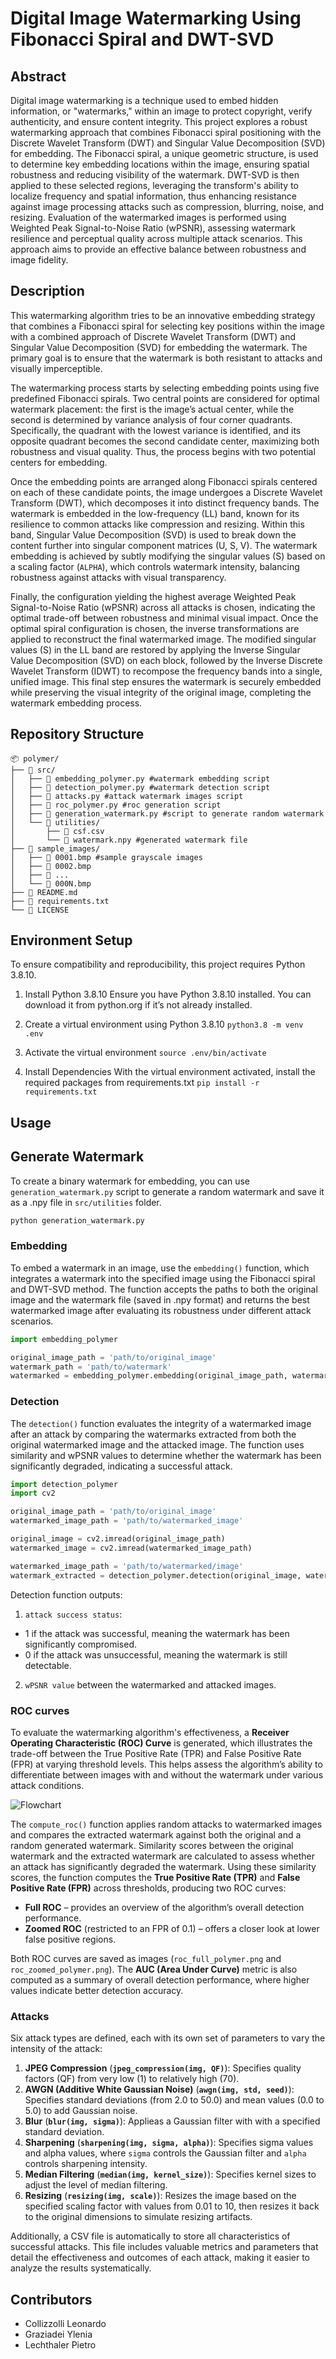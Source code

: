 # Digital Image Watermarking Using Fibonacci Spiral and DWT-SVD

## Abstract
Digital image watermarking is a technique used to embed hidden information, or "watermarks," within an image to protect copyright, verify authenticity, and ensure content integrity. This project explores a robust watermarking approach that combines Fibonacci spiral positioning with the Discrete Wavelet Transform (DWT) and Singular Value Decomposition (SVD) for embedding. The Fibonacci spiral, a unique geometric structure, is used to determine key embedding locations within the image, ensuring spatial robustness and reducing visibility of the watermark. DWT-SVD is then applied to these selected regions, leveraging the transform's ability to localize frequency and spatial information, thus enhancing resistance against image processing attacks such as compression, blurring, noise, and resizing. Evaluation of the watermarked images is performed using Weighted Peak Signal-to-Noise Ratio (wPSNR), assessing watermark resilience and perceptual quality across multiple attack scenarios. This approach aims to provide an effective balance between robustness and image fidelity.

## Description
This watermarking algorithm tries to be an innovative embedding strategy that combines a Fibonacci spiral for selecting key positions within the image with a combined approach of Discrete Wavelet Transform (DWT) and Singular Value Decomposition (SVD) for embedding the watermark. The primary goal is to ensure that the watermark is both resistant to attacks and visually imperceptible.

The watermarking process starts by selecting embedding points using five predefined Fibonacci spirals. Two central points are considered for optimal watermark placement: the first is the image’s actual center, while the second is determined by variance analysis of four corner quadrants. Specifically, the quadrant with the lowest variance is identified, and its opposite quadrant becomes the second candidate center, maximizing both robustness and visual quality. Thus, the process begins with two potential centers for embedding.

Once the embedding points are arranged along Fibonacci spirals centered on each of these candidate points, the image undergoes a Discrete Wavelet Transform (DWT), which decomposes it into distinct frequency bands. The watermark is embedded in the low-frequency (LL) band, known for its resilience to common attacks like compression and resizing. Within this band, Singular Value Decomposition (SVD) is used to break down the content further into singular component matrices (U, S, V). The watermark embedding is achieved by subtly modifying the singular values (S) based on a scaling factor (`ALPHA`), which controls watermark intensity, balancing robustness against attacks with visual transparency.

Finally, the configuration yielding the highest average Weighted Peak Signal-to-Noise Ratio (wPSNR) across all attacks is chosen, indicating the optimal trade-off between robustness and minimal visual impact. Once the optimal spiral configuration is chosen, the inverse transformations are applied to reconstruct the final watermarked image. The modified singular values (S) in the LL band are restored by applying the Inverse Singular Value Decomposition (SVD) on each block, followed by the Inverse Discrete Wavelet Transform (IDWT) to recompose the frequency bands into a single, unified image. This final step ensures the watermark is securely embedded while preserving the visual integrity of the original image, completing the watermark embedding process.



## Repository Structure

```
📦 polymer/
├── 📁 src/
│   ├── 📄 embedding_polymer.py #watermark embedding script
│   ├── 📄 detection_polymer.py #watermark detection script
│   ├── 📄 attacks.py #attack watermark images script
│   ├── 📄 roc_polymer.py #roc generation script
│   ├── 📄 generation_watermark.py #script to generate random watermark
│   └── 📁 utilities/
│       ├── 📄 csf.csv
│       └── 📄 watermark.npy #generated watermark file
├── 📁 sample_images/ 
│   ├── 📄 0001.bmp #sample grayscale images
│   ├── 📄 0002.bmp
│   ├── 📄 ...
│   └── 📄 000N.bmp
├── 📄 README.md
├── 📄 requirements.txt
└── 📄 LICENSE
```


## Environment Setup
To ensure compatibility and reproducibility, this project requires Python 3.8.10.

1. Install Python 3.8.10
Ensure you have Python 3.8.10 installed. You can download it from python.org if it’s not already installed.

2. Create a virtual environment using Python 3.8.10
`python3.8 -m venv .env`

3. Activate the virtual environment
`source .env/bin/activate`

4. Install Dependencies
With the virtual environment activated, install the required packages from requirements.txt
`pip install -r requirements.txt`

## Usage

## Generate Watermark
To create a binary watermark for embedding, you can use `generation_watermark.py` script to generate a random watermark and save it as a .npy file in `src/utilities` folder.
```bash
python generation_watermark.py
```

### Embedding 
To embed a watermark in an image, use the `embedding()` function, which integrates a watermark into the specified image using the Fibonacci spiral and DWT-SVD method. The function accepts the paths to both the original image and the watermark file (saved in .npy format) and returns the best watermarked image after evaluating its robustness under different attack scenarios.

```python
import embedding_polymer

original_image_path = 'path/to/original_image'
watermark_path = 'path/to/watermark'
watermarked = embedding_polymer.embedding(original_image_path, watermark_path)
```

### Detection
The `detection()` function evaluates the integrity of a watermarked image after an attack by comparing the watermarks extracted from both the original watermarked image and the attacked image. 
The function uses similarity and wPSNR values to determine whether the watermark has been significantly degraded, indicating a successful attack.

```python
import detection_polymer
import cv2

original_image_path = 'path/to/original_image'
watermarked_image_path = 'path/to/watermarked_image'

original_image = cv2.imread(original_image_path)
watermarked_image = cv2.imread(watermarked_image_path)

watermarked_image_path = 'path/to/watermarked/image'
watermark_extracted = detection_polymer.detection(original_image, watermarked_image, watermarked_image)
```

Detection function outputs:
1. `attack success status`:
- 1 if the attack was successful, meaning the watermark has been significantly compromised.
- 0 if the attack was unsuccessful, meaning the watermark is still detectable.
2. `wPSNR value` between the watermarked and attacked images.


### ROC curves
To evaluate the watermarking algorithm's effectiveness, a **Receiver Operating Characteristic (ROC) Curve** is generated, which illustrates the trade-off between the True Positive Rate (TPR) and False Positive Rate (FPR) at varying threshold levels. This helps assess the algorithm’s ability to differentiate between images with and without the watermark under various attack conditions.

![Flowchart](src/roc_full_polymer.png)

The `compute_roc()` function applies random attacks to watermarked images and compares the extracted watermark against both the original and a random generated watermark. Similarity scores between the original watermark and the extracted watermark are calculated to assess whether an attack has significantly degraded the watermark. Using these similarity scores, the function computes the **True Positive Rate (TPR)** and **False Positive Rate (FPR)** across thresholds, producing two ROC curves:

- **Full ROC** – provides an overview of the algorithm’s overall detection performance.
- **Zoomed ROC** (restricted to an FPR of 0.1) – offers a closer look at lower false positive regions.

Both ROC curves are saved as images (`roc_full_polymer.png` and `roc_zoomed_polymer.png`). The **AUC (Area Under Curve)** metric is also computed as a summary of overall detection performance, where higher values indicate better detection accuracy.


### Attacks
Six attack types are defined, each with its own set of parameters to vary the intensity of the attack:

1. **JPEG Compression** (**`jpeg_compression(img, QF)`**): Specifies quality factors (QF) from very low (1) to relatively high (70).
2. **AWGN (Additive White Gaussian Noise)** (**`awgn(img, std, seed)`**): Specifies standard deviations (from 2.0 to 50.0) and mean values (0.0 to 5.0) to add Gaussian noise.
3. **Blur** (**`blur(img, sigma)`**): Applieas a Gaussian filter with with a specified standard deviation.
4. **Sharpening** (**`sharpening(img, sigma, alpha)`**): Specifies sigma values and alpha values, where `sigma` controls the Gaussian filter and `alpha` controls sharpening intensity.
5. **Median Filtering** (**`median(img, kernel_size)`**): Specifies kernel sizes to adjust the level of median filtering.
6. **Resizing** (**`resizing(img, scale)`**): Resizes the image based on the specified scaling factor with values from 0.01 to 10, then resizes it back to the original dimensions to simulate resizing artifacts.
 
Additionally, a CSV file is automatically to store all characteristics of successful attacks. This file includes valuable metrics and parameters that detail the effectiveness and outcomes of each attack, making it easier to analyze the results systematically.

## Contributors

- Collizzolli Leonardo
- Graziadei Ylenia
- Lechthaler Pietro


